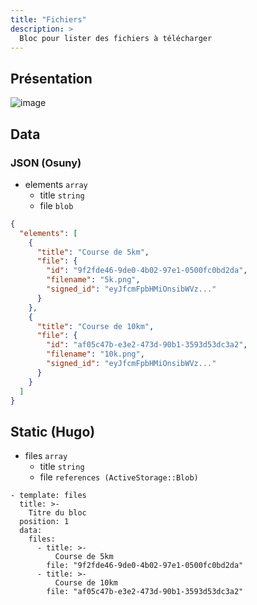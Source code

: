 ```yaml
---
title: "Fichiers"
description: >
  Bloc pour lister des fichiers à télécharger
---
```


## Présentation

![image](https://user-images.githubusercontent.com/7761386/171012791-dad5c921-241c-4275-8966-981c2032d636.jpg)


## Data

### JSON (Osuny)

* elements ```array```
  * title ```string```
  * file ```blob```

```json
{
  "elements": [
    {
      "title": "Course de 5km",
      "file": {
        "id": "9f2fde46-9de0-4b02-97e1-0500fc0bd2da",
        "filename": "5k.png",
        "signed_id": "eyJfcmFpbHMiOnsibWVz..."
      }
    },
    {
      "title": "Course de 10km",
      "file": {
        "id": "af05c47b-e3e2-473d-90b1-3593d53dc3a2",
        "filename": "10k.png",
        "signed_id": "eyJfcmFpbHMiOnsibWVz..."
      }
    }
  ]
}
```

## Static (Hugo)

* files ```array```
  * title ```string```
  * file ```references (ActiveStorage::Blob)```

```
- template: files
  title: >-
    Titre du bloc
  position: 1
  data:
    files:
      - title: >-
          Course de 5km
        file: "9f2fde46-9de0-4b02-97e1-0500fc0bd2da"
      - title: >-
          Course de 10km
        file: "af05c47b-e3e2-473d-90b1-3593d53dc3a2"
```

